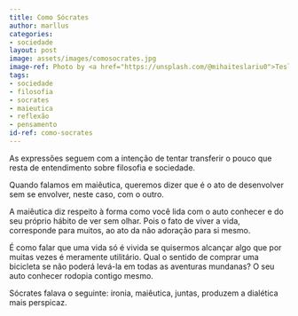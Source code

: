 ```yaml
---
title: Como Sócrates
author: marllus
categories:
- sociedade
layout: post
image: assets/images/comosocrates.jpg
image-ref: Photo by <a href="https://unsplash.com/@mihaiteslariu0">Teslariu Mihai</a>
tags:
- sociedade
- filosofia
- socrates
- maieutica
- reflexão
- pensamento
id-ref: como-socrates
---
```


As expressões seguem com a intenção de tentar transferir o pouco que resta de entendimento sobre filosofia e sociedade.

Quando falamos em maiêutica, queremos dizer que é o ato de desenvolver sem se envolver, neste caso, com o outro.

A maiêutica diz respeito à forma como você lida com o auto conhecer e do seu próprio hábito de ver sem olhar. Pois o fato de viver a vida, corresponde para muitos, ao ato da não adoração para si mesmo.

É como falar que uma vida só é vivida se quisermos alcançar algo que por muitas vezes é meramente utilitário. Qual o sentido de comprar uma bicicleta se não poderá levá-la em todas as aventuras mundanas? O seu auto conhecer rodopia contigo mesmo.

Sócrates falava o seguinte: ironia, maiêutica, juntas, produzem a dialética mais perspicaz. 

